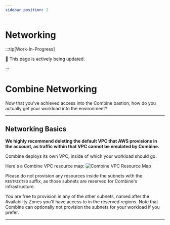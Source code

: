 ```yaml
---
sidebar_position: 2
---
```


# Networking

:::tip[Work-In-Progress]

🚧 This page is actively being updated.

:::

# Combine Networking

Now that you've achieved access into the Combine bastion, how do you actually get your workload into the environment?

----

## Networking Basics

**We highly recommend deleting the default VPC that AWS provisions in the account, as traffic within that VPC cannot be emulated by Combine.**

Combine deploys its own VPC, inside of which your workload should go.

Here's a Combine VPC resource map:
![Combine VPC Resource Map](/aws/vpc-resource-map.png)

Please do not provision any resources inside the subnets with the `RESTRICTED` suffix, as those subnets are reserved for Combine's infrastructure.

You are free to provision in any of the other subnets, named after the Availability Zones you'll have access to in the reserved regions. Note that Combine can optionally not provision the subnets for your workload if you prefer.

---
